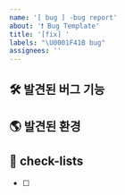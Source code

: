 ```yaml
---
name: '[ bug ] -bug report'
about: '❗ Bug Template'
title: '[fix] '
labels: "\U0001F41B bug"
assignees: ''
---
```


## 🛠️ 발견된 버그 기능

[//]: # '어떤 부분에서 버그가 나오는지 적습니다.'

## 🌎 발견된 환경

[//]: # '어떤 환경에서 버그가 나오는지 적습니다.'

## 📝 check-lists

- [ ]
